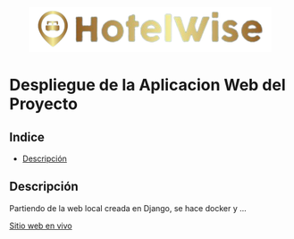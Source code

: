 <p align="center">
    <img src="../_src/HotelWiseLogo.Horizontal.png">
</p>

# Despliegue de la Aplicacion Web del Proyecto <!-- omit in toc --> 

## Indice <!-- omit in toc --> 

- [Descripción](#descripción)

## Descripción

Partiendo de la web local creada en Django, se hace docker y ...

[Sitio web en vivo](https://hotelwiseweb.uk.r.appspot.com)
